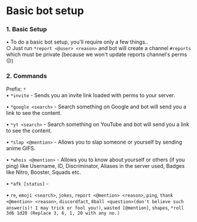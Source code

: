 # Basic bot setup

### 1. Basic Setup

• To do a basic bot setup, you'll require only a few things.. <br>
  ○ Just run `*report <@user> <reason>` and bot will create a channel `#reports` which must be private (because we won't update reports channel's perms 😔)
  
### 2. Commands
Prefix: `*` <br>
• `*invite` - Sends you an invite link loaded with perms to your server. <br>
  
• `*google <search>` - Search something on Google and bot will send you a link to see the content. <br>

• `*yt <search>` - Search something on YouTube and bot will send you a link to see the content. <br>

• `*slap <@mention>` - Allows you to slap someone or yourself by sending anime GIFS. <br>

• `*whois <@mention>` - Allows you to know about yourself or others (if you ping) like Username, ID, Discriminator, Aliases in the server used, Badges like Nitro, Booster, Squads etc. <br>

• `*afk [status]` - 

• `re`, `emoji <search>`, `jokes`, `report <@mention> <reason>`, `ping`, `thank <@mention> <reason>`, `discordfact`, `8ball <question>(don't believe such answer(s)! I may trick or fool you!)`, `wasted [@mention]`, `shapes`, `*roll 3d6 1d20 (Replace 3, 6, 1, 20 with any no.)`



